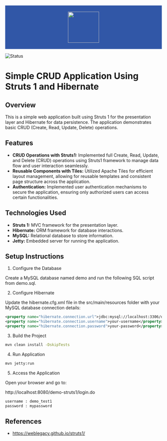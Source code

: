 <p align="center" style="background-color: #3157a7; padding: 20px;"><a href="https://weblegacy.github.io/struts1/" target="_blank"><img src="https://struts.apache.org/img/struts-logo.svg" width="100"></a></p>

![Status](https://img.shields.io/badge/status-Completed-brightgreen)

# Simple CRUD Application Using Struts 1 and Hibernate

## Overview

This is a simple web application built using Struts 1 for the presentation layer and Hibernate for data persistence. The application demonstrates basic CRUD (Create, Read, Update, Delete) operations.

## Features

- **CRUD Operations with Struts1:** Implemented full Create, Read, Update, and Delete (CRUD) operations using Struts1 framework to manage data flow and user interaction seamlessly.
- **Reusable Components with Tiles:** Utilized Apache Tiles for efficient layout management, allowing for reusable templates and consistent page structure across the application.
- **Authentication:** Implemented user authentication mechanisms to secure the application, ensuring only authorized users can access certain functionalities.

## Technologies Used

- **Struts 1:** MVC framework for the presentation layer.
- **Hibernate:** ORM framework for database interactions.
- **MySQL:** Relational database to store information.
- **Jetty:** Embedded server for running the application.

## Setup Instructions

1. Configure the Database

Create a MySQL database named demo and run the following SQL script from demo.sql.

2. Configure Hibernate


Update the hibernate.cfg.xml file in the src/main/resources folder with your MySQL database connection details:

```xml
<property name="hibernate.connection.url">jdbc:mysql://localhost:3306/demo</property>
<property name="hibernate.connection.username">your-username</property>
<property name="hibernate.connection.password">your-password</property>
```

3. Build the Project

```bash
mvn clean install -DskipTests
```

4. Run Application

```bash
mvn jetty:run
```

5. Access the Application

Open your browser and go to:

http://localhost:8080/demo-struts1/login.do

```txt
username : demo_test1
password : mypassword
```

## References

- https://weblegacy.github.io/struts1/

